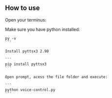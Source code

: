 ## How to use

Open your terminus:

Make sure you have python installed:
````
py -v
```

Install pyttsx3 2.90

```
pip install pyttsx3
```

Open prompt, acess the file folder and execute:

```
python voice-control.py
```